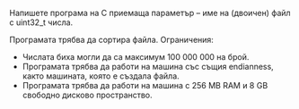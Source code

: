Напишете програма на C приемаща параметър – име на (двоичен) файл с uint32_t числа.


Програмата трябва да сортира файла. Ограничения:
- Числата биха могли да са максимум 100 000 000 на брой.
- Програмата трябва да работи на машина със същия endianness, както машината, която е създала
файла.
- Програмата трябва да работи на машина с 256 MB RAM и 8 GB свободно дисково пространство.
